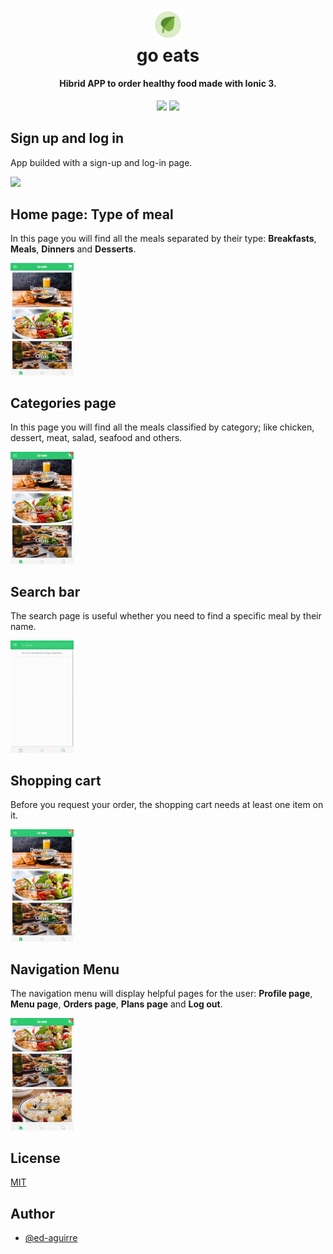
<h1 align="center">
  <img width="10%" src="https://github.com/ed-aguirre/go-eats/blob/main/src/assets/imgs/applogo.png">
  <br>go eats
</h1>


<h4 align="center">Hibrid APP to order healthy food made with Ionic 3.</h4>
<p align='center'>
  <!--<img src='https://img.shields.io/snyk/vulnerabilities/github/ed-aguirre/txme2?color=green&logoColor=green')> -->
  <img src='https://img.shields.io/github/repo-size/ed-aguirre/go-eats?color=orange')>
  <img src='https://img.shields.io/badge/ionic-3.20.1-blue')>
</p>


## Sign up and log in
<p align='left'>App builded with a sign-up and log-in page.</p>
<img src="https://github.com/ed-aguirre/go-eats/blob/main/src/assets/gif/login.gif"
     width='20%'>

## Home page: Type of meal
<p align='left'>In this page you will find all the meals separated by their type: <b>Breakfasts</b>, <b>Meals</b>, <b>Dinners</b> and <b>Desserts</b>.
</p>
<img src="https://github.com/ed-aguirre/go-eats/blob/main/src/assets/gif/porTipo.gif"
     width='20%'>

## Categories page
<p align='left'>In this page you will find all the meals classified by category; like chicken, dessert, meat, salad, seafood and others.
</p>
<img src="https://github.com/ed-aguirre/go-eats/blob/main/src/assets/gif/porCategorias.gif"
     width='20%'>

## Search bar
<p align='left'>The search page is useful whether you need to find a specific meal by their name.
</p>
<img src="https://github.com/ed-aguirre/go-eats/blob/main/src/assets/gif/buscar.gif"
     width='20%'>
     
## Shopping cart
<p align='left'>Before you request your order, the shopping cart needs at least one item on it.
</p>
<img src="https://github.com/ed-aguirre/go-eats/blob/main/src/assets/gif/carrito.gif"
     width='20%'>
     
## Navigation Menu
<p align='left'>The navigation menu will display helpful pages for the user: 
  <b>Profile page</b>, <b>Menu page</b>, <b>Orders page</b>, <b>Plans page</b> and <b>Log out</b>.
</p>
<img src="https://github.com/ed-aguirre/go-eats/blob/main/src/assets/gif/navMenu.gif"
     width='20%'>
     
## License

[MIT](https://choosealicense.com/licenses/mit/)

## Author

- [@ed-aguirre](https://www.github.com/ed-aguirre)
